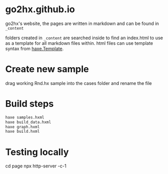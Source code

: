 # go2hx.github.io

go2hx's website, the pages are written in markdown and can be found in ``_content`` 

folders created in ``_content`` are searched inside to find an index.html to use as a template for all markdown files within. html files can use template syntax from [haxe.Template](https://api.haxe.org/haxe/Template.html).

# Create new sample

drag working Rnd.hx sample into the cases folder and rename the file


# Build steps
```haxe
haxe samples.hxml
haxe build_data.hxml
haxe graph.hxml
haxe build.hxml
```

# Testing locally
cd page
npx http-server -c-1

